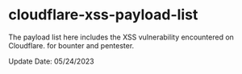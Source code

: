 # cloudflare-xss-payload-list

The payload list here includes the XSS vulnerability encountered on Cloudflare.
for bounter and pentester.

Update Date: 05/24/2023
